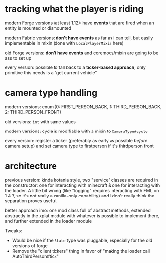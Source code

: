 # tracking what the player is riding

modern Forge versions (at least 1.12): have **events** that are fired when an entity is mounted or dismounted

modern Fabric versions: **don't have events** as far as i can tell, but easily implementable in mixin (done with `LocalPlayerMixin` here) 

old Forge versions: **don't have events** and coremods/mixin are going to be ass to set up

every version: possible to fall back to a **ticker-based approach**, only primitive this needs is a "get current vehicle"

# camera type handling

modern versions: enum (0: FIRST_PERSON_BACK, 1: THIRD_PERSON_BACK, 2: THIRD_PERSON_FRONT)

old versions: `int` with same values

modern versions: cycle is modifiable with a mixin to `CameraType#cycle`

every version: register a ticker (preferably as early as possible *before* camera setup) and set camera type to firstperson if it's thirdperson front

# architecture

previous version: kinda botania style, two "service" classes are required in the constructor: one for interacting with minecraft & one for interacting with the loader. A little bit wrong (like "logging" requires interacting with FML on 1.4.7, so it's not really a vanilla-only capability) and I don't really think the separation proves useful.

better approach imo: one mod class full of abstract methods, extended abstractly in the xplat module with whatever is possible to implement there, and further extended in the loader module

Tweaks:

* Would be nice if the `State` type was pluggable, especially for the old versions of forge
* Remove the "client tickers" thing in favor of "making the loader call AutoThirdPerson#tick"